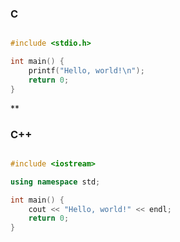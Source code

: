 ### C

```c

#include <stdio.h>

int main() {
	printf("Hello, world!\n");
	return 0;
}

```

**

### C++

```cpp

#include <iostream>

using namespace std;

int main() {
	cout << "Hello, world!" << endl;
	return 0;
}

```
